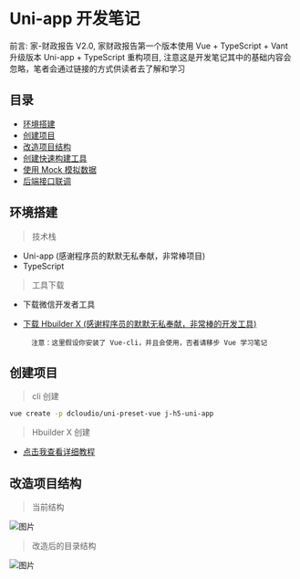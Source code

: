 # Uni-app 开发笔记

前言: 家-财政报告 V2.0, 家财政报告第一个版本使用 Vue + TypeScript + Vant 升级版本 Uni-app + TypeScript 重构项目, 注意这是开发笔记其中的基础内容会忽略，笔者会通过链接的方式供读者去了解和学习

## 目录

- [环境搭建](#环境搭建)
- [创建项目](#创建项目)
- [改造项目结构](#改造项目结构)
- [创建快速构建工具](#创建快速构建工具)
- [使用 Mock 模拟数据](#使用Mock模拟数据)
- [后端接口联调](#后端接口联调)

## 环境搭建

> 技术栈

- Uni-app (感谢程序员的默默无私奉献，非常棒项目)
- TypeScript

> 工具下载

- 下载微信开发者工具
- [下载 Hbuilder X (感谢程序员的默默无私奉献，非常棒的开发工具)](https://www.dcloud.io/hbuilderx.html)

        注意：这里假设你安装了 Vue-cli，并且会使用，否者请移步 Vue 学习笔记

## 创建项目

> cli 创建

```bash
vue create -p dcloudio/uni-preset-vue j-h5-uni-app
```

> Hbuilder X 创建

- [点击我查看详细教程](https://uniapp.dcloud.io/quickstart)

## 改造项目结构

> 当前结构

![图片]('../img/j-h5-uni-app-pic01.jpg')

> 改造后的目录结构

![图片]('../img/j-h5-uni-app-pic01.jpg')